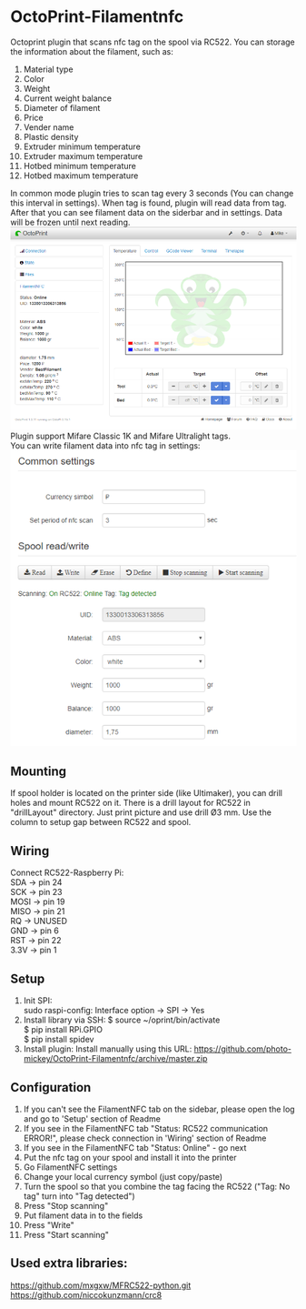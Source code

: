 # OctoPrint-Filamentnfc

Octoprint plugin that scans nfc tag on the spool via RC522. You can storage the information about the filament, such as:

1. Material type    
2. Color    
3. Weight    
4. Current weight balance    
5. Diameter of filament    
6. Price    
7. Vender name    
8. Plastic density    
9. Extruder minimum temperature    
10. Extruder maximum temperature    
11. Hotbed minimum temperature    
12. Hotbed maximum temperature    

In common mode plugin tries to scan tag every 3 seconds (You can change this interval in settings). When tag is found, plugin will read data from tag. After that you can see filament data on the siderbar and in settings. Data will be frozen until next reading.    
![Side bar](/Screenshot/FirstScreen.png)
Plugin support Mifare Classic 1K and Mifare Ultralight tags.    
You can write filament data into nfc tag in settings:
![Settings](/Screenshot/SettingsScreen.png)

## Mounting

If spool holder is located on the printer side (like Ultimaker), you can drill holes and mount RC522 on it. There is a drill layout for RC522 in "drillLayout" directory. Just print picture and use drill Ø3 mm. Use the column to setup gap between RC522 and spool.    

## Wiring

Connect RC522-Raspberry Pi:    
SDA  -> pin 24    
SCK  -> pin 23    
MOSI -> pin 19    
MISO -> pin 21    
RQ   -> UNUSED    
GND  -> pin 6    
RST  -> pin 22    
3.3V -> pin 1    

## Setup

1. Init SPI:    
    sudo raspi-config:
    Interface option -> SPI -> Yes
2. Install library via SSH:
    $ source ~/oprint/bin/activate    
    $ pip install RPi.GPIO    
    $ pip install spidev    
3. Install plugin:
    Install manually using this URL:
    https://github.com/photo-mickey/OctoPrint-Filamentnfc/archive/master.zip

## Configuration

1. If you can't see the FilamentNFC tab on the sidebar, please open the log and go to 'Setup' section of Readme    
2. If you see in the FilamentNFC tab "Status: RC522 communication ERROR!", please check connection in 'Wiring' section of Readme    
3. If you see in the FilamentNFC tab "Status: Online" - go next    
2. Put the nfc tag on your spool and install it into the printer    
3. Go FilamentNFC settings    
4. Change your local currency symbol (just copy/paste)    
5. Turn the spool so that you combine the tag facing the RC522 ("Tag: No tag" turn into "Tag detected")    
6. Press "Stop scanning"    
7. Put filament data in to the fields    
8. Press "Write"    
9. Press "Start scanning"    


## Used extra libraries: 

https://github.com/mxgxw/MFRC522-python.git    
https://github.com/niccokunzmann/crc8    
